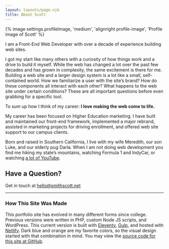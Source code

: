 ```yaml
---
layout: layouts/page.njk
title: About Scott
---
```

{% image settings.profileImage, 'medium', 'alignright profile-image', 'Profile image of Scott' %}

<p class="intro">I am a Front-End Web Developer with over a decade of experience building web sites.</p>

I got my start like many others with a curiosity of how things work and a drive to build it myself. While the web has changed a lot over the past few decades and has grown in complexity, the same excitement is there for me. Building a web site and a larger design system is a lot like a small, self-contained world. How we familiarize a user with the site’s brand? How do these components all interact with each other? What happens to the web site under certain conditions? These are all important questions before even grabbing for a specific tool.

To sum up how I think of my career: **I love making the web come to life.**

My career has been focused on Higher Education marketing. I have built and maintained our front-end framework, implemented a major rebrand, assisted in marketing projects for driving enrollment, and offered web site support to our campus clients.

Born and raised in Southern California, I live with my wife Meredith, our son Luke, and our elderly pug Darla. When I am not doing web development you find me hiking my state’s mountains, watching Formula 1 and IndyCar, or watching [a lot of YouTube](https://www.youtube.com/channel/UCbpMy0Fg74eXXkvxJrtEn3w).

## Have a Question?

Get in touch at [hello@smithscott.net](mailto:hello@smithscott.net)

- - -

### How This Site Was Made

This portfolio site has evolved in many different forms since college. Previous versions were written in PHP, custom Node JS scripts, and WordPress. This current version is built with [Eleventy](https://www.11ty.dev), [Gulp](https://gulpjs.com), and hosted with [Netlify](https://www.netlify.com). Dark blue and orange are my favorite colors, so the visual design started with that combination in mind. You may view the [source code for this site at GitHub](https://github.com/sts24/sts-eleventy).